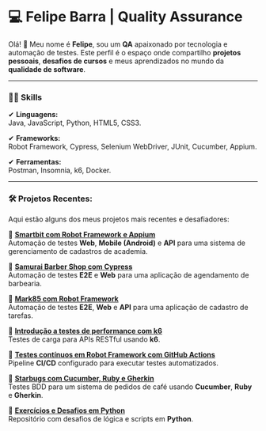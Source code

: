 # 💻 Felipe Barra | Quality Assurance 

Olá! 👋 Meu nome é **Felipe**, sou um **QA** apaixonado por tecnologia e automação de testes. Este perfil é o espaço onde compartilho **projetos pessoais**, **desafios de cursos** e meus aprendizados no mundo da **qualidade de software**. 

---

### 🥷🏽 Skills

✔ **Linguagens:**  
Java, JavaScript, Python, HTML5, CSS3.  

✔ **Frameworks:**  
Robot Framework, Cypress, Selenium WebDriver, JUnit, Cucumber, Appium.  

✔ **Ferramentas:**  
Postman, Insomnia, k6, Docker.

---

### 🛠 Projetos Recentes:
Aqui estão alguns dos meus projetos mais recentes e desafiadores:

📂 [**Smartbit com Robot Framework e Appium**](https://github.com/felipevitalinobarra/smartbit-robot)  
  Automação de testes **Web**, **Mobile (Android)** e **API** para uma sistema de gerenciamento de cadastros de academia.

📂 [**Samurai Barber Shop com Cypress**](https://github.com/felipevitalinobarra/samuraibs-universo-cypress)  
  Automação de testes **E2E** e **Web** para uma aplicação de agendamento de barbearia.
  
📂 [**Mark85 com Robot Framework**](https://github.com/felipevitalinobarra/mark85-robot-express)  
  Automação de testes **E2E**, **Web** e **API** para uma aplicação de cadastro de tarefas.

📂 [**Introdução a testes de performance com k6**](https://github.com/felipevitalinobarra/curso-k6)  
  Testes de carga para APIs RESTful usando **k6**.  

📂 [**Testes contínuos em Robot Framework com GitHub Actions**](https://github.com/felipevitalinobarra/robot-actions)  
  Pipeline **CI/CD** configurado para executar testes automatizados.

📂 [**Starbugs com Cucumber, Ruby e Gherkin**](https://github.com/felipevitalinobarra/starbugs-cucumber)  
  Testes BDD para um sistema de pedidos de café usando **Cucumber**, **Ruby** e **Gherkin**.  

📂 [**Exercícios e Desafios em Python**](https://github.com/felipevitalinobarra/curso-python)  
  Repositório com desafios de lógica e scripts em **Python**.  
